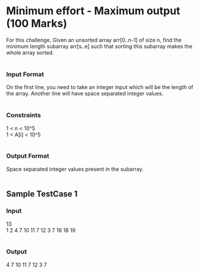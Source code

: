 # Minimum effort - Maximum output (100 Marks)<br/>
For this challenge, Given an unsorted array arr[0..n-1] of size n, find the minimum length subarray arr[s..e] such that sorting this subarray makes the whole array sorted.<br/>
<br/>
### Input Format<br/>
On the first line, you need to take an integer input which will be the length of the array. Another line will have space separated integer values. <br/>
<br/>
### Constraints<br/>
1 < n < 10^5<br/>
1 < A[i] < 10^5<br/>
<br/>
### Output Format<br/>
Space separated integer values present in the subarray. <br/>
<br/>
## Sample TestCase 1<br/>
### Input<br/>
13<br/>
1 2 4 7 10 11 7 12 3 7 16 18 19<br/>
<br/>
### Output<br/>
4 7 10 11 7 12 3 7<br/>